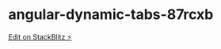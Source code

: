 # angular-dynamic-tabs-87rcxb

[Edit on StackBlitz ⚡️](https://stackblitz.com/edit/angular-dynamic-tabs-87rcxb)